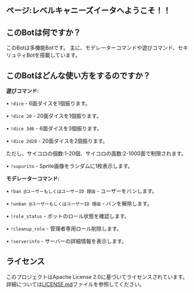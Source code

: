 ## ページ:レベルキャニーズイータへようこそ！！

## このBotは何ですか？

このBotは多機能Botです。
主に、モデレーターコマンドや遊びコマンド、セキリュティBotを搭載しています。

## このBotはどんな使い方をするのですか？

**遊びコマンド:**

• `!dice` - 6面ダイスを1個振ります。

• `!dice 20` - 20面ダイスを1個振ります。

• `!dice 3d6` - 6面ダイスを3個振ります。

• `!dice 2d20` - 20面ダイスを2個振ります。

ただし、サイコロの個数:1-20個、サイコロの面数:2-1000面で制限されます。

• `!supurito` - Sprite画像をランダムに1枚表示します。

**モデレーターコマンド:**

• `!ban @ユーザーもしくはユーザーID 理由` - ユーザーをバンします。

• `!unban @ユーザーもしくはユーザーID 理由` - バンを解除します。

• `!role_status` - ボットのロール状態を確認します。

• `!cleanup_role` - 管理者専用ロール削除します。

• `!serverinfo` - サーバーの詳細情報を表示します。

## ライセンス

このプロジェクトはApache License 2.0に基づいてライセンスされています。詳細については[LICENSE.md](LICENSE.md)ファイルを参照してください。
